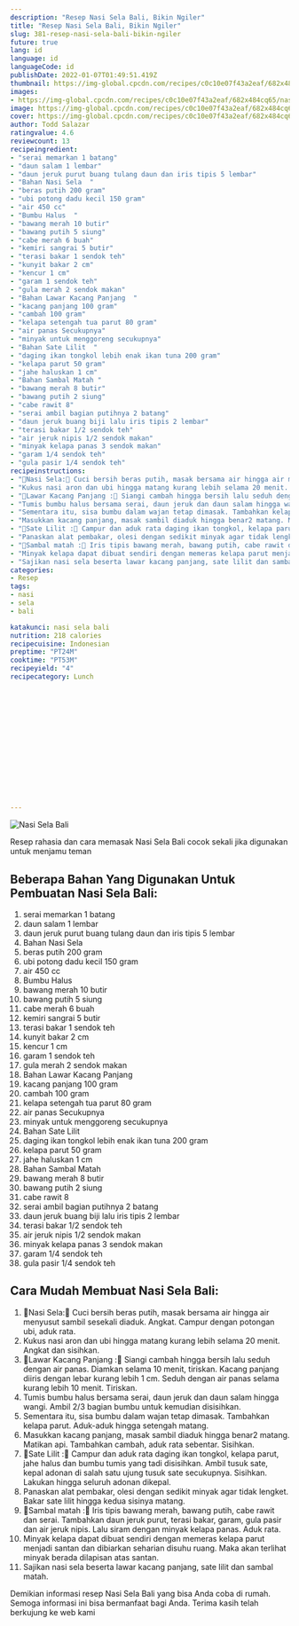 ```yaml
---
description: "Resep Nasi Sela Bali, Bikin Ngiler"
title: "Resep Nasi Sela Bali, Bikin Ngiler"
slug: 381-resep-nasi-sela-bali-bikin-ngiler
future: true
lang: id
language: id
languageCode: id
publishDate: 2022-01-07T01:49:51.419Z 
thumbnail: https://img-global.cpcdn.com/recipes/c0c10e07f43a2eaf/682x484cq65/nasi-sela-bali-foto-resep-utama.png
images:
- https://img-global.cpcdn.com/recipes/c0c10e07f43a2eaf/682x484cq65/nasi-sela-bali-foto-resep-utama.png
image: https://img-global.cpcdn.com/recipes/c0c10e07f43a2eaf/682x484cq65/nasi-sela-bali-foto-resep-utama.png
cover: https://img-global.cpcdn.com/recipes/c0c10e07f43a2eaf/682x484cq65/nasi-sela-bali-foto-resep-utama.png
author: Todd Salazar
ratingvalue: 4.6
reviewcount: 13
recipeingredient:
- "serai memarkan 1 batang"
- "daun salam 1 lembar"
- "daun jeruk purut buang tulang daun dan iris tipis 5 lembar"
- "Bahan Nasi Sela  "
- "beras putih 200 gram"
- "ubi potong dadu kecil 150 gram"
- "air 450 cc"
- "Bumbu Halus  "
- "bawang merah 10 butir"
- "bawang putih 5 siung"
- "cabe merah 6 buah"
- "kemiri sangrai 5 butir"
- "terasi bakar 1 sendok teh"
- "kunyit bakar 2 cm"
- "kencur 1 cm"
- "garam 1 sendok teh"
- "gula merah 2 sendok makan"
- "Bahan Lawar Kacang Panjang  "
- "kacang panjang 100 gram"
- "cambah 100 gram"
- "kelapa setengah tua parut 80 gram"
- "air panas Secukupnya"
- "minyak untuk menggoreng secukupnya"
- "Bahan Sate Lilit  "
- "daging ikan tongkol lebih enak ikan tuna 200 gram"
- "kelapa parut 50 gram"
- "jahe haluskan 1 cm"
- "Bahan Sambal Matah "
- "bawang merah 8 butir"
- "bawang putih 2 siung"
- "cabe rawit 8"
- "serai ambil bagian putihnya 2 batang"
- "daun jeruk buang biji lalu iris tipis 2 lembar"
- "terasi bakar 1/2 sendok teh"
- "air jeruk nipis 1/2 sendok makan"
- "minyak kelapa panas 3 sendok makan"
- "garam 1/4 sendok teh"
- "gula pasir 1/4 sendok teh"
recipeinstructions:
- "🌼Nasi Sela:🌼 Cuci bersih beras putih, masak bersama air hingga air menyusut sambil sesekali diaduk. Angkat. Campur dengan potongan ubi, aduk rata."
- "Kukus nasi aron dan ubi hingga matang kurang lebih selama 20 menit. Angkat dan sisihkan."
- "🌼Lawar Kacang Panjang :🌼 Siangi cambah hingga bersih lalu seduh dengan air panas. Diamkan selama 10 menit, tiriskan. Kacang panjang diiris dengan lebar kurang lebih 1 cm. Seduh dengan air panas selama kurang lebih 10 menit. Tiriskan."
- "Tumis bumbu halus bersama serai, daun jeruk dan daun salam hingga wangi. Ambil 2/3 bagian bumbu untuk kemudian disisihkan."
- "Sementara itu, sisa bumbu dalam wajan tetap dimasak. Tambahkan kelapa parut. Aduk-aduk hingga setengah matang."
- "Masukkan kacang panjang, masak sambil diaduk hingga benar2 matang. Matikan api. Tambahkan cambah, aduk rata sebentar. Sisihkan."
- "🌼Sate Lilit :🌼 Campur dan aduk rata daging ikan tongkol, kelapa parut, jahe halus dan bumbu tumis yang tadi disisihkan. Ambil tusuk sate, kepal adonan di salah satu ujung tusuk sate secukupnya. Sisihkan. Lakukan hingga seluruh adonan dikepal."
- "Panaskan alat pembakar, olesi dengan sedikit minyak agar tidak lengket. Bakar sate lilit hingga kedua sisinya matang."
- "🌼Sambal matah :🌼 Iris tipis bawang merah, bawang putih, cabe rawit dan serai. Tambahkan daun jeruk purut, terasi bakar, garam, gula pasir dan air jeruk nipis. Lalu siram dengan minyak kelapa panas. Aduk rata."
- "Minyak kelapa dapat dibuat sendiri dengan memeras kelapa parut menjadi santan dan dibiarkan seharian disuhu ruang. Maka akan terlihat minyak berada dilapisan atas santan."
- "Sajikan nasi sela beserta lawar kacang panjang, sate lilit dan sambal matah."
categories:
- Resep
tags:
- nasi
- sela
- bali

katakunci: nasi sela bali 
nutrition: 218 calories
recipecuisine: Indonesian
preptime: "PT24M"
cooktime: "PT53M"
recipeyield: "4"
recipecategory: Lunch


     
    
    
    
    
    
    
    
    
    
    
      
    
---
```



![Nasi Sela Bali](https://img-global.cpcdn.com/recipes/c0c10e07f43a2eaf/682x484cq65/nasi-sela-bali-foto-resep-utama.png)

Resep rahasia dan cara memasak  Nasi Sela Bali cocok sekali jika digunakan untuk menjamu teman

<!--inarticleads1-->

## Beberapa Bahan Yang Digunakan Untuk Pembuatan Nasi Sela Bali:

1. serai memarkan 1 batang
1. daun salam 1 lembar
1. daun jeruk purut buang tulang daun dan iris tipis 5 lembar
1. Bahan Nasi Sela  
1. beras putih 200 gram
1. ubi potong dadu kecil 150 gram
1. air 450 cc
1. Bumbu Halus  
1. bawang merah 10 butir
1. bawang putih 5 siung
1. cabe merah 6 buah
1. kemiri sangrai 5 butir
1. terasi bakar 1 sendok teh
1. kunyit bakar 2 cm
1. kencur 1 cm
1. garam 1 sendok teh
1. gula merah 2 sendok makan
1. Bahan Lawar Kacang Panjang  
1. kacang panjang 100 gram
1. cambah 100 gram
1. kelapa setengah tua parut 80 gram
1. air panas Secukupnya
1. minyak untuk menggoreng secukupnya
1. Bahan Sate Lilit  
1. daging ikan tongkol lebih enak ikan tuna 200 gram
1. kelapa parut 50 gram
1. jahe haluskan 1 cm
1. Bahan Sambal Matah 
1. bawang merah 8 butir
1. bawang putih 2 siung
1. cabe rawit 8
1. serai ambil bagian putihnya 2 batang
1. daun jeruk buang biji lalu iris tipis 2 lembar
1. terasi bakar 1/2 sendok teh
1. air jeruk nipis 1/2 sendok makan
1. minyak kelapa panas 3 sendok makan
1. garam 1/4 sendok teh
1. gula pasir 1/4 sendok teh



<!--inarticleads2-->

## Cara Mudah Membuat Nasi Sela Bali:

1. 🌼Nasi Sela:🌼 Cuci bersih beras putih, masak bersama air hingga air menyusut sambil sesekali diaduk. Angkat. Campur dengan potongan ubi, aduk rata.
1. Kukus nasi aron dan ubi hingga matang kurang lebih selama 20 menit. Angkat dan sisihkan.
1. 🌼Lawar Kacang Panjang :🌼 Siangi cambah hingga bersih lalu seduh dengan air panas. Diamkan selama 10 menit, tiriskan. Kacang panjang diiris dengan lebar kurang lebih 1 cm. Seduh dengan air panas selama kurang lebih 10 menit. Tiriskan.
1. Tumis bumbu halus bersama serai, daun jeruk dan daun salam hingga wangi. Ambil 2/3 bagian bumbu untuk kemudian disisihkan.
1. Sementara itu, sisa bumbu dalam wajan tetap dimasak. Tambahkan kelapa parut. Aduk-aduk hingga setengah matang.
1. Masukkan kacang panjang, masak sambil diaduk hingga benar2 matang. Matikan api. Tambahkan cambah, aduk rata sebentar. Sisihkan.
1. 🌼Sate Lilit :🌼 Campur dan aduk rata daging ikan tongkol, kelapa parut, jahe halus dan bumbu tumis yang tadi disisihkan. Ambil tusuk sate, kepal adonan di salah satu ujung tusuk sate secukupnya. Sisihkan. Lakukan hingga seluruh adonan dikepal.
1. Panaskan alat pembakar, olesi dengan sedikit minyak agar tidak lengket. Bakar sate lilit hingga kedua sisinya matang.
1. 🌼Sambal matah :🌼 Iris tipis bawang merah, bawang putih, cabe rawit dan serai. Tambahkan daun jeruk purut, terasi bakar, garam, gula pasir dan air jeruk nipis. Lalu siram dengan minyak kelapa panas. Aduk rata.
1. Minyak kelapa dapat dibuat sendiri dengan memeras kelapa parut menjadi santan dan dibiarkan seharian disuhu ruang. Maka akan terlihat minyak berada dilapisan atas santan.
1. Sajikan nasi sela beserta lawar kacang panjang, sate lilit dan sambal matah.




Demikian informasi  resep Nasi Sela Bali   yang bisa Anda coba di rumah. Semoga informasi ini bisa bermanfaat bagi Anda. Terima kasih telah berkujung ke web kami
